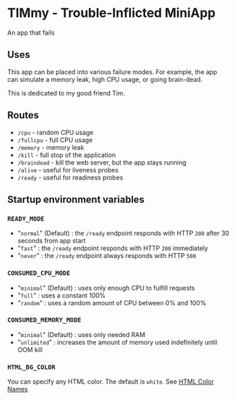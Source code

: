 # TIMmy - Trouble-Inflicted MiniApp
An app that fails

## Uses
This app can be placed into various failure modes. For example, the app can simulate a memory leak, high CPU usage, or going brain-dead.

This is dedicated to my good friend Tim.

## Routes

* `/cpu` - random CPU usage
* `/fullcpu` - full CPU usage
* `/memory` - memory leak
* `/kill` - full stop of the application
* `/braindead` - kill the web server, but the app stays running
* `/alive` - useful for liveness probes
* `/ready` - useful for readiness probes

## Startup environment variables
### `READY_MODE`
* "`normal`" (Default) : the `/ready` endpoint responds with HTTP `200` after 30 seconds from app start
* "`fast`" : the `/ready` endpoint responds with HTTP `200` immediately
* "`never`" : the `/ready` endpoint always responds with HTTP `500`

### `CONSUMED_CPU_MODE`
* "`minimal`" (Default) : uses only enough CPU to fulfill requests
* "`full`" : uses a constant 100%
* "`random`" : uses a random amount of CPU between 0% and 100%

### `CONSUMED_MEMORY_MODE`
* "`minimal`" (Default) : uses only needed RAM
* "`unlimited`" : increases the amount of memory used indefinitely until OOM kill

### `HTML_BG_COLOR`
You can specify any HTML color. The default is `white`. See [HTML Color Names](https://www.w3schools.com/colors/colors_names.asp)

